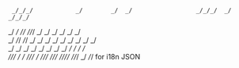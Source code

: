      _/_/_/            _/        _/  _/                  _/_/_/  _/        _/_/_/   
  _/        _/  _/_/        _/_/_/  _/  _/    _/      _/        _/          _/      
 _/  _/_/  _/_/      _/  _/    _/  _/  _/    _/      _/        _/          _/       
_/    _/  _/        _/  _/    _/  _/  _/    _/      _/        _/          _/        
 _/_/_/  _/        _/    _/_/_/  _/    _/_/_/        _/_/_/  _/_/_/_/  _/_/_/
                                          _/
                                     _/_/            for i18n JSON
